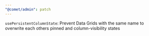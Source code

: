```yaml
---
"@comet/admin": patch
---
```


`usePersistentColumnState`: Prevent Data Grids with the same name to overwrite each others pinned and column-visibility states
